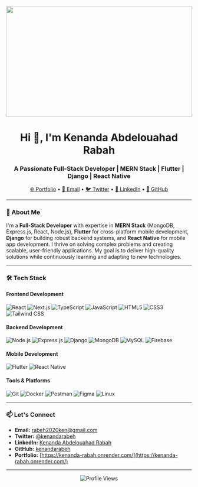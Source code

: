 <img align="center" width="100%" height="300" src="https://i.pinimg.com/originals/d4/81/f3/d481f3c72e283309071f79e01b05c06d.gif">

<h1 align="center">Hi 👋, I'm Kenanda Abdelouahad Rabah</h1>
<h3 align="center">A Passionate Full-Stack Developer | MERN Stack | Flutter | Django | React Native</h3>

<p align="center">
  <a href="https://kenanda-rabah.onrender.com/" target="_blank">🌐 Portfolio</a> •
  <a href="mailto:rabeh2020ken@gmail.com">📧 Email</a> •
  <a href="https://twitter.com/kenandarabeh" target="_blank">🐦 Twitter</a> •
  <a href="https://linkedin.com/in/kenanda-abdelouahad-rabah" target="_blank">💼 LinkedIn</a> •
  <a href="https://github.com/kenandarabeh" target="_blank">🐙 GitHub</a>
</p>

---

### 🚀 About Me

I'm a **Full-Stack Developer** with expertise in **MERN Stack** (MongoDB, Express.js, React, Node.js), **Flutter** for cross-platform mobile development, **Django** for building robust backend systems, and **React Native** for mobile app development. I thrive on solving complex problems and creating scalable, user-friendly applications. My goal is to deliver high-quality solutions while continuously learning and adapting to new technologies.

---

### 🛠️ Tech Stack

#### Frontend Development
![React](https://img.shields.io/badge/-React-61DAFB?logo=react&logoColor=white)
![Next.js](https://img.shields.io/badge/-Next.js-000000?logo=next.js&logoColor=white)
![TypeScript](https://img.shields.io/badge/-TypeScript-3178C6?logo=typescript&logoColor=white)
![JavaScript](https://img.shields.io/badge/-JavaScript-F7DF1E?logo=javascript&logoColor=black)
![HTML5](https://img.shields.io/badge/-HTML5-E34F26?logo=html5&logoColor=white)
![CSS3](https://img.shields.io/badge/-CSS3-1572B6?logo=css3&logoColor=white)
![Tailwind CSS](https://img.shields.io/badge/-Tailwind_CSS-38B2AC?logo=tailwind-css&logoColor=white)

#### Backend Development
![Node.js](https://img.shields.io/badge/-Node.js-339933?logo=node.js&logoColor=white)
![Express.js](https://img.shields.io/badge/-Express.js-000000?logo=express&logoColor=white)
![Django](https://img.shields.io/badge/-Django-092E20?logo=django&logoColor=white)
![MongoDB](https://img.shields.io/badge/-MongoDB-47A248?logo=mongodb&logoColor=white)
![MySQL](https://img.shields.io/badge/-MySQL-4479A1?logo=mysql&logoColor=white)
![Firebase](https://img.shields.io/badge/-Firebase-FFCA28?logo=firebase&logoColor=black)

#### Mobile Development
![Flutter](https://img.shields.io/badge/-Flutter-02569B?logo=flutter&logoColor=white)
![React Native](https://img.shields.io/badge/-React_Native-61DAFB?logo=react&logoColor=white)

#### Tools & Platforms
![Git](https://img.shields.io/badge/-Git-F05032?logo=git&logoColor=white)
![Docker](https://img.shields.io/badge/-Docker-2496ED?logo=docker&logoColor=white)
![Postman](https://img.shields.io/badge/-Postman-FF6C37?logo=postman&logoColor=white)
![Figma](https://img.shields.io/badge/-Figma-F24E1E?logo=figma&logoColor=white)
![Linux](https://img.shields.io/badge/-Linux-FCC624?logo=linux&logoColor=black)

---

### 📫 Let's Connect

- **Email:** [rabeh2020ken@gmail.com](mailto:rabeh2020ken@gmail.com)
- **Twitter:** [@kenandarabeh](https://twitter.com/kenandarabeh)
- **LinkedIn:** [Kenanda Abdelouahad Rabah](https://linkedin.com/in/kenanda-abdelouahad-rabah)
- **GitHub:** [kenandarabeh](https://github.com/kenandarabeh)
- **Portfolio:** [https://kenanda-rabah.onrender.com/](https://kenanda-rabah.onrender.com/)

---

<p align="center">
  <img src="https://komarev.com/ghpvc/?username=kenandarabeh&color=blue&style=flat" alt="Profile Views" />
</p>
